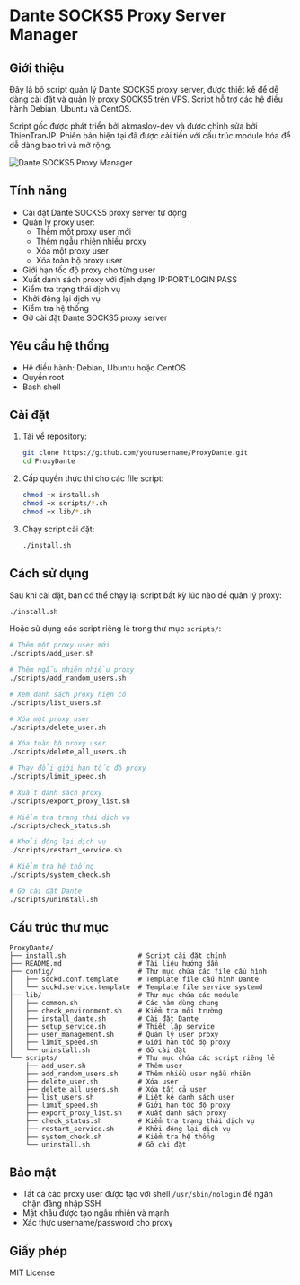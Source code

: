 # Dante SOCKS5 Proxy Server Manager

## Giới thiệu

Đây là bộ script quản lý Dante SOCKS5 proxy server, được thiết kế để dễ dàng cài đặt và quản lý proxy SOCKS5 trên VPS. Script hỗ trợ các hệ điều hành Debian, Ubuntu và CentOS.

Script gốc được phát triển bởi akmaslov-dev và được chỉnh sửa bởi ThienTranJP. Phiên bản hiện tại đã được cải tiến với cấu trúc module hóa để dễ dàng bảo trì và mở rộng.

![Dante SOCKS5 Proxy Manager](https://i.imgur.com/XYZ123.png) <!-- Thay thế bằng URL thực tế của ảnh minh họa -->

## Tính năng

- Cài đặt Dante SOCKS5 proxy server tự động
- Quản lý proxy user:
  - Thêm một proxy user mới
  - Thêm ngẫu nhiên nhiều proxy
  - Xóa một proxy user
  - Xóa toàn bộ proxy user
- Giới hạn tốc độ proxy cho từng user
- Xuất danh sách proxy với định dạng IP:PORT:LOGIN:PASS
- Kiểm tra trạng thái dịch vụ
- Khởi động lại dịch vụ
- Kiểm tra hệ thống
- Gỡ cài đặt Dante SOCKS5 proxy server

## Yêu cầu hệ thống

- Hệ điều hành: Debian, Ubuntu hoặc CentOS
- Quyền root
- Bash shell

## Cài đặt

1. Tải về repository:
   ```bash
   git clone https://github.com/yourusername/ProxyDante.git
   cd ProxyDante
   ```

2. Cấp quyền thực thi cho các file script:
   ```bash
   chmod +x install.sh
   chmod +x scripts/*.sh
   chmod +x lib/*.sh
   ```

3. Chạy script cài đặt:
   ```bash
   ./install.sh
   ```

## Cách sử dụng

Sau khi cài đặt, bạn có thể chạy lại script bất kỳ lúc nào để quản lý proxy:

```bash
./install.sh
```

Hoặc sử dụng các script riêng lẻ trong thư mục `scripts/`:

```bash
# Thêm một proxy user mới
./scripts/add_user.sh

# Thêm ngẫu nhiên nhiều proxy
./scripts/add_random_users.sh

# Xem danh sách proxy hiện có
./scripts/list_users.sh

# Xóa một proxy user
./scripts/delete_user.sh

# Xóa toàn bộ proxy user
./scripts/delete_all_users.sh

# Thay đổi giới hạn tốc độ proxy
./scripts/limit_speed.sh

# Xuất danh sách proxy
./scripts/export_proxy_list.sh

# Kiểm tra trạng thái dịch vụ
./scripts/check_status.sh

# Khởi động lại dịch vụ
./scripts/restart_service.sh

# Kiểm tra hệ thống
./scripts/system_check.sh

# Gỡ cài đặt Dante
./scripts/uninstall.sh
```

## Cấu trúc thư mục

```
ProxyDante/
├── install.sh                  # Script cài đặt chính
├── README.md                   # Tài liệu hướng dẫn
├── config/                     # Thư mục chứa các file cấu hình
│   ├── sockd.conf.template     # Template file cấu hình Dante
│   └── sockd.service.template  # Template file service systemd
├── lib/                        # Thư mục chứa các module
│   ├── common.sh               # Các hàm dùng chung
│   ├── check_environment.sh    # Kiểm tra môi trường
│   ├── install_dante.sh        # Cài đặt Dante
│   ├── setup_service.sh        # Thiết lập service
│   ├── user_management.sh      # Quản lý user proxy
│   ├── limit_speed.sh          # Giới hạn tốc độ proxy
│   └── uninstall.sh            # Gỡ cài đặt
└── scripts/                    # Thư mục chứa các script riêng lẻ
    ├── add_user.sh             # Thêm user
    ├── add_random_users.sh     # Thêm nhiều user ngẫu nhiên
    ├── delete_user.sh          # Xóa user
    ├── delete_all_users.sh     # Xóa tất cả user
    ├── list_users.sh           # Liệt kê danh sách user
    ├── limit_speed.sh          # Giới hạn tốc độ proxy
    ├── export_proxy_list.sh    # Xuất danh sách proxy
    ├── check_status.sh         # Kiểm tra trạng thái dịch vụ
    ├── restart_service.sh      # Khởi động lại dịch vụ
    ├── system_check.sh         # Kiểm tra hệ thống
    └── uninstall.sh            # Gỡ cài đặt
```

## Bảo mật

- Tất cả các proxy user được tạo với shell `/usr/sbin/nologin` để ngăn chặn đăng nhập SSH
- Mật khẩu được tạo ngẫu nhiên và mạnh
- Xác thực username/password cho proxy

## Giấy phép

MIT License
